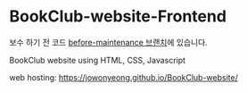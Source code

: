 # BookClub-website-Frontend

보수 하기 전 코드 [before-maintenance 브랜치](https://github.com/JoWonYeong/BookClub-website/tree/before-maintenance)에 있습니다.

BookClub website using HTML, CSS, Javascript

web hosting: https://jowonyeong.github.io/BookClub-website/
